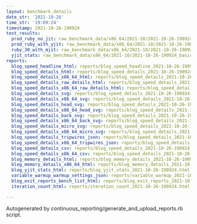 ```yaml
---
layout: benchmark_details
date_str: '2021-10-26'
time_str: '19:09:24'
timestamp: 2021-10-26-190924
test_results:
  prod_ruby_no_jit: raw_benchmark_data/x86_64/2021-10/2021-10-26-190924_basic_benchmark_prod_ruby_no_jit.json
  prod_ruby_with_yjit: raw_benchmark_data/x86_64/2021-10/2021-10-26-190924_basic_benchmark_prod_ruby_with_yjit.json
  ruby_30_with_mjit: raw_benchmark_data/x86_64/2021-10/2021-10-26-190924_basic_benchmark_ruby_30_with_mjit.json
  yjit_stats: raw_benchmark_data/x86_64/2021-10/2021-10-26-190924_basic_benchmark_yjit_stats.json
reports:
  blog_speed_headline_html: reports/blog_speed_headline_2021-10-26-190924.html
  blog_speed_details_html: reports/blog_speed_details_2021-10-26-190924.html
  blog_speed_details_x86_64_html: reports/blog_speed_details_2021-10-26-190924.x86_64.html
  blog_speed_details_raw_details_html: reports/blog_speed_details_2021-10-26-190924.raw_details.html
  blog_speed_details_x86_64_raw_details_html: reports/blog_speed_details_2021-10-26-190924.x86_64.raw_details.html
  blog_speed_details_svg: reports/blog_speed_details_2021-10-26-190924.svg
  blog_speed_details_x86_64_svg: reports/blog_speed_details_2021-10-26-190924.x86_64.svg
  blog_speed_details_head_svg: reports/blog_speed_details_2021-10-26-190924.head.svg
  blog_speed_details_x86_64_head_svg: reports/blog_speed_details_2021-10-26-190924.x86_64.head.svg
  blog_speed_details_back_svg: reports/blog_speed_details_2021-10-26-190924.back.svg
  blog_speed_details_x86_64_back_svg: reports/blog_speed_details_2021-10-26-190924.x86_64.back.svg
  blog_speed_details_micro_svg: reports/blog_speed_details_2021-10-26-190924.micro.svg
  blog_speed_details_x86_64_micro_svg: reports/blog_speed_details_2021-10-26-190924.x86_64.micro.svg
  blog_speed_details_tripwires_json: reports/blog_speed_details_2021-10-26-190924.tripwires.json
  blog_speed_details_x86_64_tripwires_json: reports/blog_speed_details_2021-10-26-190924.x86_64.tripwires.json
  blog_speed_details_csv: reports/blog_speed_details_2021-10-26-190924.csv
  blog_speed_details_x86_64_csv: reports/blog_speed_details_2021-10-26-190924.x86_64.csv
  blog_memory_details_html: reports/blog_memory_details_2021-10-26-190924.html
  blog_memory_details_x86_64_html: reports/blog_memory_details_2021-10-26-190924.x86_64.html
  blog_yjit_stats_html: reports/blog_yjit_stats_2021-10-26-190924.html
  variable_warmup_warmup_settings_json: reports/variable_warmup_2021-10-26-190924.warmup_settings.json
  blog_exit_reports_bench_list_html: reports/blog_exit_reports_2021-10-26-190924.bench_list.html
  iteration_count_html: reports/iteration_count_2021-10-26-190924.html

---
```

Autogenerated by continuous_reporting/generate_and_upload_reports.rb script.
